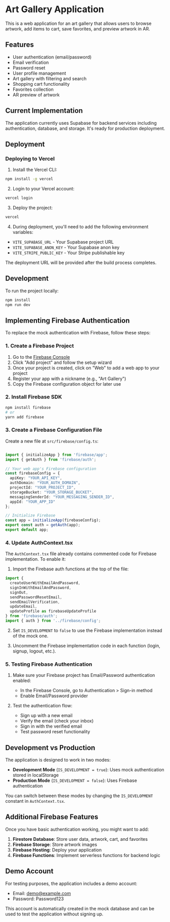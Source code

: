 # Art Gallery Application

This is a web application for an art gallery that allows users to browse artwork, add items to cart, save favorites, and preview artwork in AR.

## Features

- User authentication (email/password)
- Email verification
- Password reset
- User profile management
- Art gallery with filtering and search
- Shopping cart functionality
- Favorites collection
- AR preview of artwork

## Current Implementation

The application currently uses Supabase for backend services including authentication, database, and storage. It's ready for production deployment.

## Deployment

### Deploying to Vercel

1. Install the Vercel CLI:
```bash
npm install -g vercel
```

2. Login to your Vercel account:
```bash
vercel login
```

3. Deploy the project:
```bash
vercel
```

4. During deployment, you'll need to add the following environment variables:
- `VITE_SUPABASE_URL` - Your Supabase project URL
- `VITE_SUPABASE_ANON_KEY` - Your Supabase anon key
- `VITE_STRIPE_PUBLIC_KEY` - Your Stripe publishable key

The deployment URL will be provided after the build process completes.

## Development

To run the project locally:
```bash
npm install
npm run dev
```

## Implementing Firebase Authentication

To replace the mock authentication with Firebase, follow these steps:

### 1. Create a Firebase Project

1. Go to the [Firebase Console](https://console.firebase.google.com/)
2. Click "Add project" and follow the setup wizard
3. Once your project is created, click on "Web" to add a web app to your project
4. Register your app with a nickname (e.g., "Art Gallery")
5. Copy the Firebase configuration object for later use

### 2. Install Firebase SDK

```bash
npm install firebase
# or
yarn add firebase
```

### 3. Create a Firebase Configuration File

Create a new file at `src/firebase/config.ts`:

```typescript

import { initializeApp } from 'firebase/app';
import { getAuth } from 'firebase/auth';

// Your web app's Firebase configuration
const firebaseConfig = {
  apiKey: "YOUR_API_KEY",
  authDomain: "YOUR_AUTH_DOMAIN",
  projectId: "YOUR_PROJECT_ID",
  storageBucket: "YOUR_STORAGE_BUCKET",
  messagingSenderId: "YOUR_MESSAGING_SENDER_ID",
  appId: "YOUR_APP_ID"
};

// Initialize Firebase
const app = initializeApp(firebaseConfig);
export const auth = getAuth(app);
export default app;
```

### 4. Update AuthContext.tsx

The `AuthContext.tsx` file already contains commented code for Firebase implementation. To enable it:

1. Import the Firebase auth functions at the top of the file:

```typescript
import {
  createUserWithEmailAndPassword,
  signInWithEmailAndPassword,
  signOut,
  sendPasswordResetEmail,
  sendEmailVerification,
  updateEmail,
  updateProfile as firebaseUpdateProfile
} from 'firebase/auth';
import { auth } from '../firebase/config';
```

2. Set `IS_DEVELOPMENT` to `false` to use the Firebase implementation instead of the mock one.

3. Uncomment the Firebase implementation code in each function (login, signup, logout, etc.).

### 5. Testing Firebase Authentication

1. Make sure your Firebase project has Email/Password authentication enabled:
   - In the Firebase Console, go to Authentication > Sign-in method
   - Enable Email/Password provider

2. Test the authentication flow:
   - Sign up with a new email
   - Verify the email (check your inbox)
   - Sign in with the verified email
   - Test password reset functionality

## Development vs Production

The application is designed to work in two modes:

- **Development Mode** (`IS_DEVELOPMENT = true`): Uses mock authentication stored in localStorage
- **Production Mode** (`IS_DEVELOPMENT = false`): Uses Firebase authentication

You can switch between these modes by changing the `IS_DEVELOPMENT` constant in `AuthContext.tsx`.

## Additional Firebase Features

Once you have basic authentication working, you might want to add:

1. **Firestore Database**: Store user data, artwork, cart, and favorites
2. **Firebase Storage**: Store artwork images
3. **Firebase Hosting**: Deploy your application
4. **Firebase Functions**: Implement serverless functions for backend logic

## Demo Account

For testing purposes, the application includes a demo account:
- Email: demo@example.com
- Password: Password123

This account is automatically created in the mock database and can be used to test the application without signing up. 